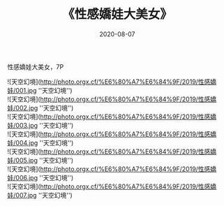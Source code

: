 ﻿---
layout: post
title:  《性感嬌娃大美女》
date:   2020-08-07
image: http://photo.orgx.cf/%E6%80%A7%E6%84%9F/2019/性感嬌娃/000.jpg
categories: [美女, 性感, 泳衣]
---

性感嬌娃大美女，7P

![天空幻境](http://photo.orgx.cf/%E6%80%A7%E6%84%9F/2019/性感嬌娃/001.jpg ''天空幻境'') <br>
![天空幻境](http://photo.orgx.cf/%E6%80%A7%E6%84%9F/2019/性感嬌娃/002.jpg ''天空幻境'') <br>
![天空幻境](http://photo.orgx.cf/%E6%80%A7%E6%84%9F/2019/性感嬌娃/003.jpg ''天空幻境'') <br>
![天空幻境](http://photo.orgx.cf/%E6%80%A7%E6%84%9F/2019/性感嬌娃/004.jpg ''天空幻境'') <br>
![天空幻境](http://photo.orgx.cf/%E6%80%A7%E6%84%9F/2019/性感嬌娃/005.jpg ''天空幻境'') <br>
![天空幻境](http://photo.orgx.cf/%E6%80%A7%E6%84%9F/2019/性感嬌娃/006.jpg ''天空幻境'') <br>
![天空幻境](http://photo.orgx.cf/%E6%80%A7%E6%84%9F/2019/性感嬌娃/007.jpg ''天空幻境'') <br>
